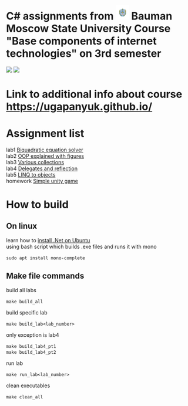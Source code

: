 # C# assignments from <img src="https://raw.githubusercontent.com/IlyaNyrkov/IlyaNyrkov/master/bmstu_logo.png" width="35px"> Bauman Moscow State University Course "Base components of internet technologies" on 3rd semester
![](https://img.shields.io/badge/Code-C%23-informational?style=flat&logo=csharp&logoColor=white&color=2bbc8a)
![](https://img.shields.io/badge/Tools-Unity-informational?style=flat&logo=unity&logoColor=white&color=2bbc8a)

# Link to additional info about course https://ugapanyuk.github.io/ </br>
# Assignment list
lab1 <a href="https://github.com/IlyaNyrkov/BKIT_Nyrkov_Ilya/tree/master/lab1">Biquadratic equation solver</a> </br>
lab2 <a href="https://github.com/IlyaNyrkov/BKIT_Nyrkov_Ilya/tree/master/lab2">OOP explained with figures</a> </br>
lab3 <a href="https://github.com/IlyaNyrkov/BKIT_Nyrkov_Ilya/tree/master/lab3">Various collections</a> </br>
lab4 <a href="https://github.com/IlyaNyrkov/BKIT_Nyrkov_Ilya/tree/master/lab4">Delegates and reflection</a> </br>
lab5 <a href="https://github.com/IlyaNyrkov/BKIT_Nyrkov_Ilya/tree/master/lab5">LINQ to objects</a> </br>
homework <a href="https://github.com/IlyaNyrkov/BKIT_Nyrkov_Ilya/tree/master/unity-homework">Simple unity game</a> </br>

# How to build
## On linux
learn how to <a href="https://docs.microsoft.com/en-us/dotnet/core/install/linux-ubuntu">install .Net on Ubuntu</a> </br>
using bash script which builds .exe files and runs it with mono </br>
```
sudo apt install mono-complete
```
## Make file commands

build all labs
```
make build_all
```
build specific lab
```
make build_lab<lab_number>
```
only exception is lab4
```
make build_lab4_pt1
make build_lab4_pt2
```
run lab
```
make run_lab<lab_number>
```
clean executables
```
make clean_all
```
